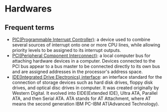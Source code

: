 # Hardwares

## Frequent terms

- [PIC(Programmable Interrupt Controller)](https://en.wikipedia.org/wiki/Programmable_interrupt_controller): a device used to combine several sources of interrupt onto one or more CPU lines, while allowing priority levels to be assigned to its interrupt outputs.
- [PCI(Peripheral Component Interconnect)](https://en.wikipedia.org/wiki/Conventional_PCI): a local computer bus for attaching hardware devices in a computer. Devices connected to the PCI bus appear to a bus master to be connected directly to its own bus and are assigned addresses in the processor's address space.
- [IDE(Integrated Drive Electronics) interface](https://en.wikipedia.org/wiki/Parallel_ATA): an interface standard for the connection of storage devices such as hard disk drives, floppy disk drives, and optical disc drives in computer. It was created originally by Western Digital. It evolved into EIDE(Extended IDE), Ultra ATA, Parallel ATA, and then Serial ATA. ATA stands for AT Attachment, where AT means the second generation IBM PC-IBM AT(Advanced Technology).

